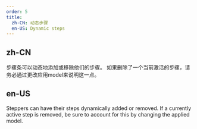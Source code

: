```yaml
---
order: 5
title:
  zh-CN: 动态步骤
  en-US: Dynamic steps
---
```


## zh-CN

步骤条可以动态地添加或移除他们的步骤。 如果删除了一个当前激活的步骤，请务必通过更改应用model来说明这一点。

## en-US

Steppers can have their steps dynamically added or removed. If a currently active step is removed, be sure to account for this by changing the applied model.
